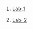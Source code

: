 1. [Lab_1](https://github.com/m-marinka/ik-31-makar/tree/master/Lab_1)

2. [Lab_2](https://github.com/m-marinka/ik-31-makar/tree/master/lab_2) 
